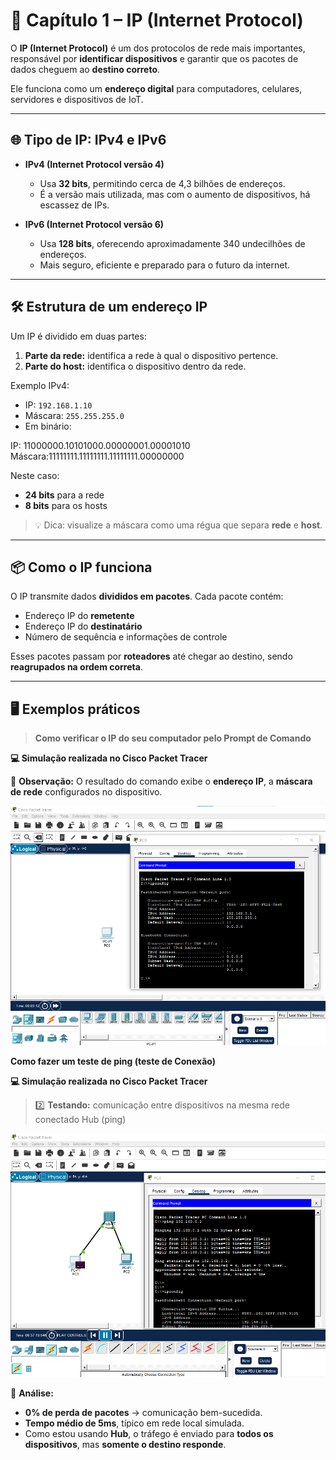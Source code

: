 # 📡 Capítulo 1 – IP (Internet Protocol)

O **IP (Internet Protocol)** é um dos protocolos de rede mais importantes, responsável por **identificar dispositivos** e garantir que os pacotes de dados cheguem ao **destino correto**.

Ele funciona como um **endereço digital** para computadores, celulares, servidores e dispositivos de IoT.  

---

## 🌐 Tipo de IP: IPv4 e IPv6 

- **IPv4 (Internet Protocol versão 4)**  
  - Usa **32 bits**, permitindo cerca de 4,3 bilhões de endereços.  
  - É a versão mais utilizada, mas com o aumento de dispositivos, há escassez de IPs.

- **IPv6 (Internet Protocol versão 6)**  
  - Usa **128 bits**, oferecendo aproximadamente 340 undecilhões de endereços.  
  - Mais seguro, eficiente e preparado para o futuro da internet.

---

## 🛠 Estrutura de um endereço IP

Um IP é dividido em duas partes:

1. **Parte da rede:** identifica a rede à qual o dispositivo pertence.  
2. **Parte do host:** identifica o dispositivo dentro da rede.

Exemplo IPv4:

- IP: `192.168.1.10`  
- Máscara: `255.255.255.0`  
- Em binário:  

IP: 11000000.10101000.00000001.00001010
Máscara:11111111.11111111.11111111.00000000

Neste caso:  
- **24 bits** para a rede  
- **8 bits** para os hosts

> 💡 Dica: visualize a máscara como uma régua que separa **rede** e **host**.

---

## 📦 Como o IP funciona

O IP transmite dados **divididos em pacotes**. Cada pacote contém:  

- Endereço IP do **remetente**  
- Endereço IP do **destinatário**  
- Número de sequência e informações de controle

Esses pacotes passam por **roteadores** até chegar ao destino, sendo **reagrupados na ordem correta**.

---

## 🖥️ Exemplos práticos

> **Como verificar o IP do seu computador pelo Prompt de Comando**  

**💻 Simulação realizada no Cisco Packet Tracer**  

📌 **Observação:** O resultado do comando exibe o **endereço IP**, a **máscara de rede**  configurados no dispositivo.


![Exemplo do ipconfig](ipconfig.png)


 **Como fazer um teste de ping (teste de Conexão)**  


**💻 Simulação realizada no Cisco Packet Tracer**  

> 2️⃣ **Testando:** comunicação entre dispositivos na mesma rede conectado Hub (ping)

![Exemplo do ping](ping.png)

📌 **Análise:**

- **0% de perda de pacotes** → comunicação bem-sucedida.  
- **Tempo médio de 5ms**, típico em rede local simulada.  
- Como estou usando **Hub**, o tráfego é enviado para **todos os dispositivos**, mas **somente o destino responde**.
